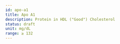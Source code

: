```yaml
---
id: apo-a1
title: Apo A1
description: Protein in HDL ("Good") Cholesterol
status: draft
unit: mg/dL
range: ≥ 132
---
```


